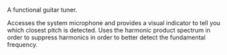 A functional guitar tuner. 

Accesses the system microphone and provides a visual indicator to tell you which closest pitch is detected. Uses the harmonic product spectrum in order to suppress harmonics in order to better detect the fundamental frequency.
